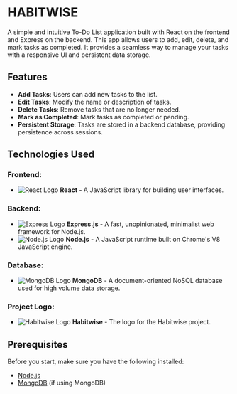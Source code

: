 # HABITWISE

A simple and intuitive To-Do List application built with React on the frontend and Express on the backend. This app allows users to add, edit, delete, and mark tasks as completed. It provides a seamless way to manage your tasks with a responsive UI and persistent data storage.

## Features

- **Add Tasks**: Users can add new tasks to the list.
- **Edit Tasks**: Modify the name or description of tasks.
- **Delete Tasks**: Remove tasks that are no longer needed.
- **Mark as Completed**: Mark tasks as completed or pending.
- **Persistent Storage**: Tasks are stored in a backend database, providing persistence across sessions.
  
## Technologies Used

### Frontend:
- ![React Logo](https://upload.wikimedia.org/wikipedia/commons/a/a7/React-icon.svg) **React** - A JavaScript library for building user interfaces.
  
### Backend:
- ![Express Logo](https://upload.wikimedia.org/wikipedia/commons/6/64/Expressjs.png) **Express.js** - A fast, unopinionated, minimalist web framework for Node.js.
- ![Node.js Logo](https://upload.wikimedia.org/wikipedia/commons/8/8f/Node.js_logo.svg) **Node.js** - A JavaScript runtime built on Chrome's V8 JavaScript engine.
  
### Database:
- ![MongoDB Logo](https://upload.wikimedia.org/wikipedia/commons/4/45/MongoDB_Logo_2019.svg) **MongoDB** - A document-oriented NoSQL database used for high volume data storage.

### Project Logo:
- ![Habitwise Logo](https://yourlogo.com/logo.png) **Habitwise** - The logo for the Habitwise project.

## Prerequisites

Before you start, make sure you have the following installed:

- [Node.js](https://nodejs.org/)
- [MongoDB](https://www.mongodb.com/) (if using MongoDB)


